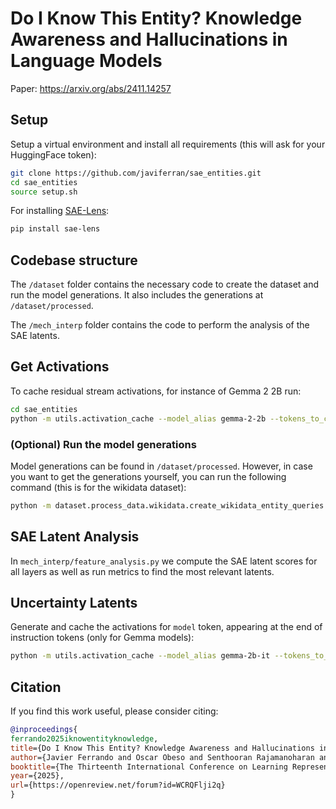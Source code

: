 # Do I Know This Entity? Knowledge Awareness and Hallucinations in Language Models

Paper: https://arxiv.org/abs/2411.14257
## Setup
Setup a virtual environment and install all requirements (this will ask for your HuggingFace token):
```bash
git clone https://github.com/javiferran/sae_entities.git
cd sae_entities
source setup.sh
```

For installing [SAE-Lens](https://github.com/jbloomAus/SAELens/tree/main):
```bash
pip install sae-lens
```

## Codebase structure
The `/dataset` folder contains the necessary code to create the dataset and run the model generations. It also includes the generations at `/dataset/processed`.

The `/mech_interp` folder contains the code to perform the analysis of the SAE latents.

## Get Activations
To cache residual stream activations, for instance of Gemma 2 2B run:
```bash
cd sae_entities
python -m utils.activation_cache --model_alias gemma-2-2b --tokens_to_cache entity --batch_size 128 --entity_type_and_entity_name_format
```

### (Optional) Run the model generations
Model generations can be found in `/dataset/processed`. However, in case you want to get the generations yourself, you can run the following command (this is for the wikidata dataset):
```bash
python -m dataset.process_data.wikidata.create_wikidata_entity_queries --model_path gemma-2-2b --free_generation False
```


## SAE Latent Analysis
In `mech_interp/feature_analysis.py` we compute the SAE latent scores for all layers as well as run metrics to find the most relevant latents.

## Uncertainty Latents
Generate and cache the activations for `model` token, appearing at the end of instruction tokens (only for Gemma models):
```bash
python -m utils.activation_cache --model_alias gemma-2b-it --tokens_to_cache model --batch_size 128
```

## Citation
If you find this work useful, please consider citing:

```bibtex
@inproceedings{
ferrando2025iknowentityknowledge,
title={Do I Know This Entity? Knowledge Awareness and Hallucinations in Language Models},
author={Javier Ferrando and Oscar Obeso and Senthooran Rajamanoharan and Neel Nanda},
booktitle={The Thirteenth International Conference on Learning Representations},
year={2025},
url={https://openreview.net/forum?id=WCRQFlji2q}
}
```
